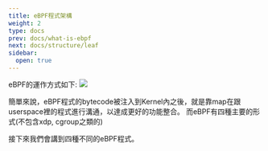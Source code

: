 ```yaml
---
title: eBPF程式架構
weight: 2
type: docs
prev: docs/what-is-ebpf
next: docs/structure/leaf
sidebar:
  open: true
---
```


eBPF的運作方式如下:
![](https://imgur-backup.hackmd.io/i7b3DkP.png)

簡單來說，eBPF程式的bytecode被注入到Kernel內之後，就是靠map在跟userspace裡的程式進行溝通，以達成更好的功能整合。
而eBPF有四種主要的形式(不包含xdp, cgroup之類的)

接下來我們會講到四種不同的eBPF程式。
